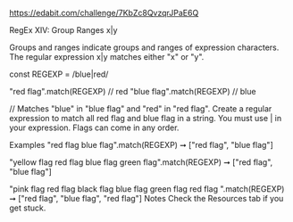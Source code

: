 https://edabit.com/challenge/7KbZc8QvzqrJPaE6Q

RegEx XIV: Group Ranges x|y

Groups and ranges indicate groups and ranges of expression characters. The regular expression x|y matches either "x" or "y".

const REGEXP = /blue|red/

"red flag".match(REGEXP)  // red
"blue flag".match(REGEXP)  // blue

// Matches "blue" in "blue flag" and "red" in "red flag".
Create a regular expression to match all red flag and blue flag in a string. You must use | in your expression. Flags can come in any order.

Examples
"red flag blue flag".match(REGEXP) ➞ ["red flag", "blue flag"]

"yellow flag red flag blue flag green flag".match(REGEXP) ➞ ["red flag", "blue flag"]

"pink flag red flag black flag blue flag green flag red flag ".match(REGEXP) ➞ ["red flag", "blue flag", "red flag"]
Notes
Check the Resources tab if you get stuck.